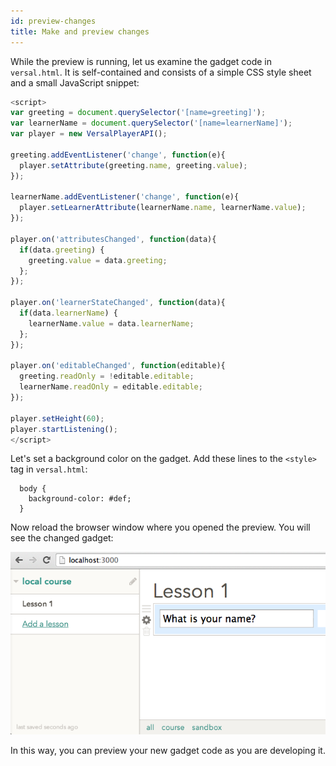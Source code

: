 ```yaml
---
id: preview-changes
title: Make and preview changes
---
```


While the preview is running, let us examine the gadget code in `versal.html`. It is self-contained and consists of a simple CSS style sheet and a small JavaScript snippet:

```javascript
<script>
var greeting = document.querySelector('[name=greeting]');
var learnerName = document.querySelector('[name=learnerName]');
var player = new VersalPlayerAPI();

greeting.addEventListener('change', function(e){
  player.setAttribute(greeting.name, greeting.value);
});

learnerName.addEventListener('change', function(e){
  player.setLearnerAttribute(learnerName.name, learnerName.value);
});

player.on('attributesChanged', function(data){
  if(data.greeting) {
    greeting.value = data.greeting;
  };
});

player.on('learnerStateChanged', function(data){
  if(data.learnerName) {
    learnerName.value = data.learnerName;
  };
});

player.on('editableChanged', function(editable){
  greeting.readOnly = !editable.editable;
  learnerName.readOnly = editable.editable;
});

player.setHeight(60);
player.startListening();
</script>
```

Let's set a background color on the gadget. Add these lines to the `<style>` tag in `versal.html`:

      body {
        background-color: #def;
      }

Now reload the browser window where you opened the preview. You will see the changed gadget:

![lesson with changed gadget](images/my-gadget-2.png "Lesson with changed gadget")

In this way, you can preview your new gadget code as you are developing it.
